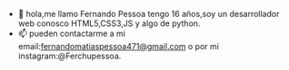 - 👋 hola,me llamo Fernando Pessoa tengo 16 años,soy un desarrollador web conosco HTML5,CSS3,JS y algo de python.
- 📫 pueden contactarme a mi email:fernandomatiaspessoa471@gmail.com o por mi instagram:@Ferchupessoa.
